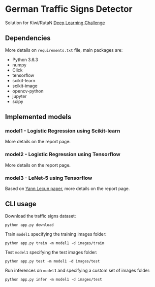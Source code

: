 # German Traffic Signs Detector

Solution for Kiwi/RutaN [Deep Learning Challenge](https://github.com/KiwiCampusChallenge/Kiwi-Campus-Challenge/blob/master/Deep-Learning-Challenge.md)

## Dependencies
More details on `requirements.txt` file, main packages are:

- Python 3.6.3
- numpy
- Click
- tensorflow
- scikit-learn
- scikit-image
- opencv-python
- jupyter
- scipy

## Implemented models

### model1 - Logistic Regression using Scikit-learn
More details on the report page.

### model2 - Logistic Regression using Tensorflow
More details on the report page.

### model3 - LeNet-5 using Tensorflow
Based on [Yann Lecun paper](http://yann.lecun.com/exdb/publis/pdf/lecun-01a.pdf), more details on the report page.

## CLI usage

Download the traffic signs dataset:
```shell
python app.py download
```

Train `model1` specifying the training images folder:
```shell
python app.py train -m model1 -d images/train
```

Test `model1` specifying the test images folder:
```shell
python app.py test -m model1 -d images/test
```

Run inferences on `model1` and specifying a custom set of images folder:
```shell
python app.py infer -m model1 -d images/test
```